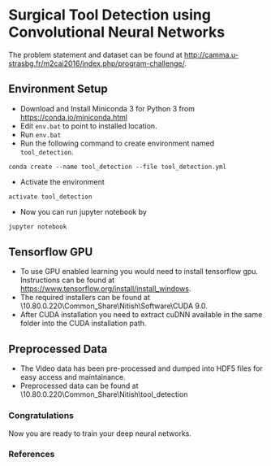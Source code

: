 # Surgical Tool Detection using Convolutional Neural Networks

The problem statement and dataset can be found at <http://camma.u-strasbg.fr/m2cai2016/index.php/program-challenge/>.

## Environment Setup

* Download and Install Miniconda 3 for Python 3 from <https://conda.io/miniconda.html>
* Edit `env.bat` to point to installed location.
* Run `env.bat`
* Run  the following command to create environment named `tool_detection`.
```
conda create --name tool_detection --file tool_detection.yml
```
* Activate the environment
```
activate tool_detection
```
* Now you can run jupyter notebook by
```python
jupyter notebook
```

## Tensorflow GPU

* To use GPU enabled learning you would need to install tensorflow gpu. Instructions can be found at <https://www.tensorflow.org/install/install_windows>.
* The required installers can be found at \\10.80.0.220\Common_Share\Nitish\Software\CUDA 9.0.
* After CUDA installation you need to extract cuDNN available in the same folder into the CUDA installation path.

## Preprocessed Data

* The Video data has been pre-processed and dumped into HDF5 files for easy access and maintainance.
* Preprocessed data can be found at \\10.80.0.220\Common_Share\Nitish\tool_detection

### Congratulations
Now you are ready to train your deep neural networks.

### References